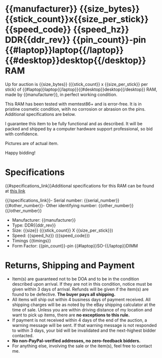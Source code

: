 # {{manufacturer}} {{size_bytes}} {{stick_count}}x{{size_per_stick}} {{speed_code}} {{speed_hz}} DDR{{ddr_rev}} {{pin_count}}-pin {{#laptop}}laptop{{/laptop}}{{#desktop}}desktop{{/desktop}} RAM

Up for auction is {{size_bytes}} ({{stick_count}} x {{size_per_stick}} per stick) of {{#laptop}}laptop{{/laptop}}{{#desktop}}desktop{{/desktop}} RAM, made by {{manufacturer}}, in perfect working condition.

This RAM has been tested with memtest86+ and is error-free. It is in pristine cosmetic condition, witih no corrosion or abrasion on the pins. Additional specifications are below.

I guarantee this item to be fully functional and as described. It will be packed and shipped by a computer hardware support professional, so bid with confidence.
 
Pictures are of actual item.
 
Happy bidding!

# Specifications

{{#specifications_link}}Additional specifications for this RAM can be found at [this link]({{specifications_link}})

{{/specifications_link}}- Serial number: {{serial_number}}
{{#other_number}}- Other identifying number: {{other_number}}{{/other_number}}
- Manufacturer: {{manufacturer}}
- Type: DDR{{ddr_rev}}
- Size: {{size}} ({{stick_count}} X {{size_per_stick}})
- Speed: {{speed_hz}} ({{speed_code}})
- Timings {{timings}}
- Form Factor: {{pin_count}}-pin {{#laptop}}SO-{{/laptop}}DIMM

# Returns, Shipping and Payment

- Item(s) are guaranteed not to be DOA and to be in the condition described upon arrival. If they are not in this condition, notice must be given within 3 days of arrival. Refunds will be given if the item(s) are found to be defective. **The buyer pays all shipping.**
 - All items will ship out within 4 business days of payment received. All shipping charges will be as noted by the eBay shipping calculator at the time of sale. Unless you are within driving distance of my location and want to pick up items, there are **no exceptions to this rule.**
- If payment is not received within 4 days of the end of the auction, a warning message will be sent. If that warning message is not responded to within 3 days, your bid will be invalidated and the next-highest bidder contacted.
- **No non-PayPal-verified addresses, no zero-feedback bidders.**
- For anything else, involving the sale or the item(s), feel free to contact me.